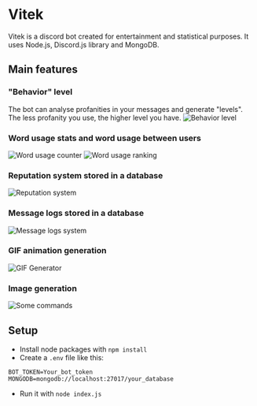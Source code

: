 # Vitek
Vitek is a discord bot created for entertainment and statistical purposes. It uses Node.js, Discord.js library and MongoDB.

## Main features

### "Behavior" level
The bot can analyse profanities in your messages and generate "levels". The less profanity you use, the higher level you have.
![Behavior level](demo/behaviorlevel.png)

### Word usage stats and word usage between users
![Word usage counter](demo/wordusage.png)
![Word usage ranking](demo/wordranking.png)

### Reputation system stored in a database
![Reputation system](demo/reputationsystem.png)

### Message logs stored in a database
![Message logs system](demo/stats.png)

### GIF animation generation
![GIF Generator](demo/scifun.gif)

### Image generation
![Some commands](demo/commands.png)

## Setup
* Install node packages with `npm install`
* Create a `.env` file like this:
```
BOT_TOKEN=Your_bot_token
MONGODB=mongodb://localhost:27017/your_database
```
* Run it with `node index.js`